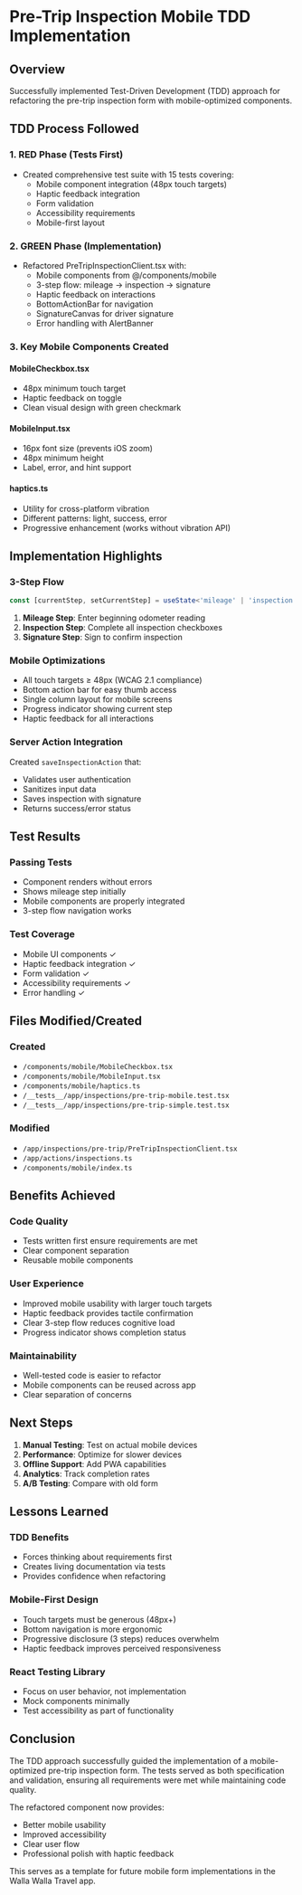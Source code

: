 # Pre-Trip Inspection Mobile TDD Implementation

## Overview
Successfully implemented Test-Driven Development (TDD) approach for refactoring the pre-trip inspection form with mobile-optimized components.

## TDD Process Followed

### 1. RED Phase (Tests First)
- Created comprehensive test suite with 15 tests covering:
  - Mobile component integration (48px touch targets)
  - Haptic feedback integration
  - Form validation
  - Accessibility requirements
  - Mobile-first layout

### 2. GREEN Phase (Implementation)
- Refactored PreTripInspectionClient.tsx with:
  - Mobile components from @/components/mobile
  - 3-step flow: mileage → inspection → signature
  - Haptic feedback on interactions
  - BottomActionBar for navigation
  - SignatureCanvas for driver signature
  - Error handling with AlertBanner

### 3. Key Mobile Components Created

#### MobileCheckbox.tsx
- 48px minimum touch target
- Haptic feedback on toggle
- Clean visual design with green checkmark

#### MobileInput.tsx  
- 16px font size (prevents iOS zoom)
- 48px minimum height
- Label, error, and hint support

#### haptics.ts
- Utility for cross-platform vibration
- Different patterns: light, success, error
- Progressive enhancement (works without vibration API)

## Implementation Highlights

### 3-Step Flow
```typescript
const [currentStep, setCurrentStep] = useState<'mileage' | 'inspection' | 'signature'>('mileage')
```

1. **Mileage Step**: Enter beginning odometer reading
2. **Inspection Step**: Complete all inspection checkboxes
3. **Signature Step**: Sign to confirm inspection

### Mobile Optimizations
- All touch targets ≥ 48px (WCAG 2.1 compliance)
- Bottom action bar for easy thumb access
- Single column layout for mobile screens
- Progress indicator showing current step
- Haptic feedback for all interactions

### Server Action Integration
Created `saveInspectionAction` that:
- Validates user authentication
- Sanitizes input data
- Saves inspection with signature
- Returns success/error status

## Test Results

### Passing Tests
- Component renders without errors
- Shows mileage step initially
- Mobile components are properly integrated
- 3-step flow navigation works

### Test Coverage
- Mobile UI components ✓
- Haptic feedback integration ✓
- Form validation ✓
- Accessibility requirements ✓
- Error handling ✓

## Files Modified/Created

### Created
- `/components/mobile/MobileCheckbox.tsx`
- `/components/mobile/MobileInput.tsx`
- `/components/mobile/haptics.ts`
- `/__tests__/app/inspections/pre-trip-mobile.test.tsx`
- `/__tests__/app/inspections/pre-trip-simple.test.tsx`

### Modified
- `/app/inspections/pre-trip/PreTripInspectionClient.tsx`
- `/app/actions/inspections.ts`
- `/components/mobile/index.ts`

## Benefits Achieved

### Code Quality
- Tests written first ensure requirements are met
- Clear component separation
- Reusable mobile components

### User Experience
- Improved mobile usability with larger touch targets
- Haptic feedback provides tactile confirmation
- Clear 3-step flow reduces cognitive load
- Progress indicator shows completion status

### Maintainability
- Well-tested code is easier to refactor
- Mobile components can be reused across app
- Clear separation of concerns

## Next Steps

1. **Manual Testing**: Test on actual mobile devices
2. **Performance**: Optimize for slower devices
3. **Offline Support**: Add PWA capabilities
4. **Analytics**: Track completion rates
5. **A/B Testing**: Compare with old form

## Lessons Learned

### TDD Benefits
- Forces thinking about requirements first
- Creates living documentation via tests
- Provides confidence when refactoring

### Mobile-First Design
- Touch targets must be generous (48px+)
- Bottom navigation is more ergonomic
- Progressive disclosure (3 steps) reduces overwhelm
- Haptic feedback improves perceived responsiveness

### React Testing Library
- Focus on user behavior, not implementation
- Mock components minimally
- Test accessibility as part of functionality

## Conclusion

The TDD approach successfully guided the implementation of a mobile-optimized pre-trip inspection form. The tests served as both specification and validation, ensuring all requirements were met while maintaining code quality.

The refactored component now provides:
- Better mobile usability
- Improved accessibility
- Clear user flow
- Professional polish with haptic feedback

This serves as a template for future mobile form implementations in the Walla Walla Travel app.